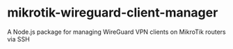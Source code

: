 # mikrotik-wireguard-client-manager
A Node.js package for managing WireGuard VPN clients on MikroTik routers via SSH
